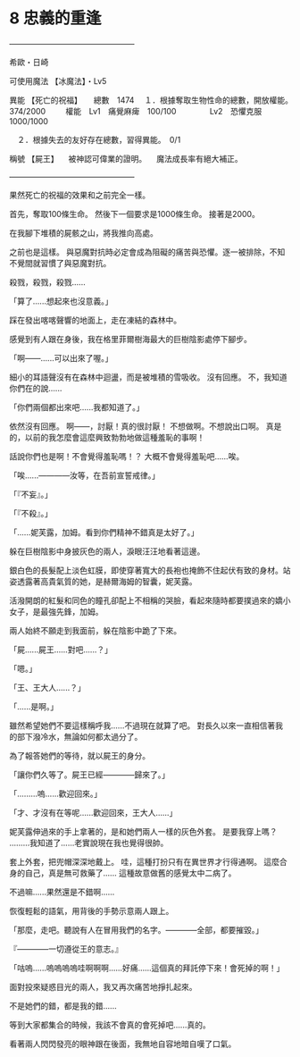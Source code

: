 # 8 忠義的重逢

————————————————

希歐・日崎

可使用魔法
【冰魔法】・Lv5

異能
【死亡的祝福】　　總數　1474
　１．根據奪取生物性命的總數，開放權能。　374/2000
　
　權能　Lv1　痛覺麻痺　100/100
　　　　Lv2　恐懼克服　1000/1000

　２．根據失去的友好存在總數，習得異能。　0/1

稱號
【屍王】
　被神認可偉業的證明。
　魔法成長率有絕大補正。

————————————————

果然死亡的祝福的效果和之前完全一樣。

首先，奪取100條生命。
然後下一個要求是1000條生命。
接著是2000。

在我腳下堆積的屍骸之山，將我推向高處。

之前也是這樣。
與惡魔對抗時必定會成為阻礙的痛苦與恐懼。逐一被排除，不知不覺間就習慣了與惡魔對抗。

殺戮，殺戮，殺戮......

「算了......想起來也沒意義。」

踩在發出喀喀聲響的地面上，走在凍結的森林中。

感覺到有人跟在身後，我在格里菲爾樹海最大的巨樹陰影處停下腳步。

「啊——......可以出來了喔。」

細小的耳語聲沒有在森林中迴盪，而是被堆積的雪吸收。
沒有回應。
不，我知道你們在的說......

「你們兩個都出來吧......我都知道了。」

依然沒有回應。
啊——，討厭！真的很討厭！
不想做啊。不想說出口啊。
真是的，以前的我怎麼會這麼興致勃勃地做這種羞恥的事啊！

話說你們也是啊！不會覺得羞恥嗎！？
大概不會覺得羞恥吧......唉。

「唉......————汝等，在吾前宣誓戒律。」

「『不妄』。」

「『不殺』。」

「......妮芙露，加姆。看到你們精神不錯真是太好了。」

躲在巨樹陰影中身披灰色的兩人，淚眼汪汪地看著這邊。

銀白色的長髮配上淡色虹膜，即使穿著寬大的長袍也掩飾不住起伏有致的身材。站姿透露著高貴氣質的她，是赫爾海姆的智囊，妮芙露。

活潑開朗的紅髮和同色的瞳孔卻配上不相稱的哭臉，看起來隨時都要撲過來的嬌小女子，是最強先鋒，加姆。

兩人始終不願走到我面前，躲在陰影中跪了下來。

「屍......屍王......對吧......？」

「嗯。」

「王、王大人......？」

「......是啊。」

雖然希望她們不要這樣稱呼我......不過現在就算了吧。
對長久以來一直相信著我的部下潑冷水，無論如何都太過分了。

為了報答她們的等待，就以屍王的身分。

「讓你們久等了。屍王已經————歸來了。」

「.........嗚......歡迎回來。」

「才、才沒有在等呢......歡迎回來，王大人......」

妮芙露伸過來的手上拿著的，是和她們兩人一樣的灰色外套。
是要我穿上嗎？
.........我知道了......老實說現在我也覺得很帥。

套上外套，把兜帽深深地戴上。
哇，這種打扮只有在異世界才行得通啊。
這麼合身的自己，真是無可救藥了......
這種故意做舊的感覺太中二病了。

不過嘛......果然還是不錯啊......

恢復輕鬆的語氣，用背後的手勢示意兩人跟上。

「那麼，走吧。聽說有人在冒用我們的名字。————全部，都要摧毀。」

『————一切遵從王的意志。』

「咕嗚......嗚嗚嗚嗚哇啊啊啊......好痛......這個真的拜託停下來！會死掉的啊！」

面對投來疑惑目光的兩人，我又再次痛苦地掙扎起來。

不是她們的錯，都是我的錯......

等到大家都集合的時候，我該不會真的會死掉吧......真的。

看著兩人閃閃發亮的眼神跟在後面，我無地自容地暗自嘆了口氣。